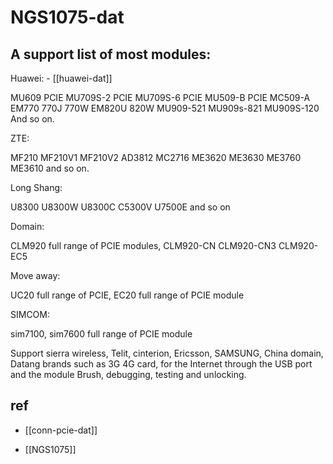 
# NGS1075-dat


## A support list of most modules:

Huawei: - [[huawei-dat]]

MU609 PCIE MU709S-2 PCIE MU709S-6 PCIE MU509-B PCIE MC509-A EM770 770J 770W EM820U 820W MU909-521 MU909s-821 MU909S-120 And so on.

ZTE:

MF210 MF210V1 MF210V2 AD3812 MC2716 ME3620 ME3630 ME3760 ME3610 and so on.

Long Shang:

U8300 U8300W U8300C C5300V U7500E and so on

Domain:

CLM920 full range of PCIE modules, CLM920-CN CLM920-CN3 CLM920-EC5

Move away:

UC20 full range of PCIE, EC20 full range of PCIE module

SIMCOM:

sim7100, sim7600 full range of PCIE module

Support sierra wireless, Telit, cinterion, Ericsson, SAMSUNG, China domain, Datang brands such as 3G 4G card, for the Internet through the USB port and the module Brush, debugging, testing and unlocking.



## ref 

- [[conn-pcie-dat]]

- [[NGS1075]]